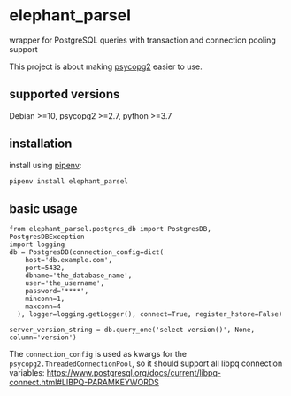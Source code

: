 # elephant_parsel
 wrapper for PostgreSQL queries with transaction and connection pooling support 

This project is about making [psycopg2](https://www.psycopg.org/) easier to use.

## supported versions
Debian >=10, psycopg2 >=2.7, python >=3.7

## installation

install using [pipenv](https://pipenv.pypa.io/en/latest/):
```bash
pipenv install elephant_parsel
```

## basic usage

```python3
from elephant_parsel.postgres_db import PostgresDB, PostgresDBException
import logging
db = PostgresDB(connection_config=dict(
    host='db.example.com',
    port=5432,
    dbname='the_database_name',
    user='the_username',
    password='****',
    minconn=1,
    maxconn=4
  ), logger=logging.getLogger(), connect=True, register_hstore=False)

server_version_string = db.query_one('select version()', None, column='version')
```
The `connection_config` is used as kwargs for the `psycopg2.ThreadedConnectionPool`, so it should support all libpq connection variables: https://www.postgresql.org/docs/current/libpq-connect.html#LIBPQ-PARAMKEYWORDS


